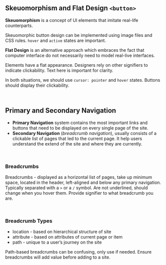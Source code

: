 ## Skeuomorphism and Flat Design `<button>`

**Skeuomorphism** is a concept of UI elements that imitate real-life counterparts.

Skeuomorphic button design can be implemented using image files and CSS rules. `hover` and `active` states are important.

**Flat Design** is an alternative approach which embraces the fact that computer interface do not necessarily need to model real-live interfaces.

Elements have a flat appearance. Designers rely on other signifiers to indicate clickability. Text here is important for clarity.

In both situations, we should use `cursor: pointer` and `hover` states. Buttons should display their clickability.

<br>

## Primary and Secondary Navigation

- **Primary Navigation** system contains the most important links and buttons that need to be displayed on every single page of the site.
- **Secondary Navigation** (_breadcrumb navigation_), usually consists of a clickable list of pages that led to the current page. It help users understand the extend of the site and where they are currently.

<br>

### Breadcrumbs

Breadcrumbs - displayed as a horizontal list of pages, take up minimum space, located in the header, left-aligned and below any primary navigation. Typically separated with a `>` or a `/` symbol. Are not underlined, should change when you hover them. Provide signifier to what breadcrumb you are.

<br>

### Breadcrumb Types

- location - based on hierarchical structure of site
- attribute - based on attributes of current page or item
- path - unique to a user’s journey on the site

Path-based breadcrumbs can be confusing, only use if needed. Ensure breadcrumbs will add value before adding to a site.
